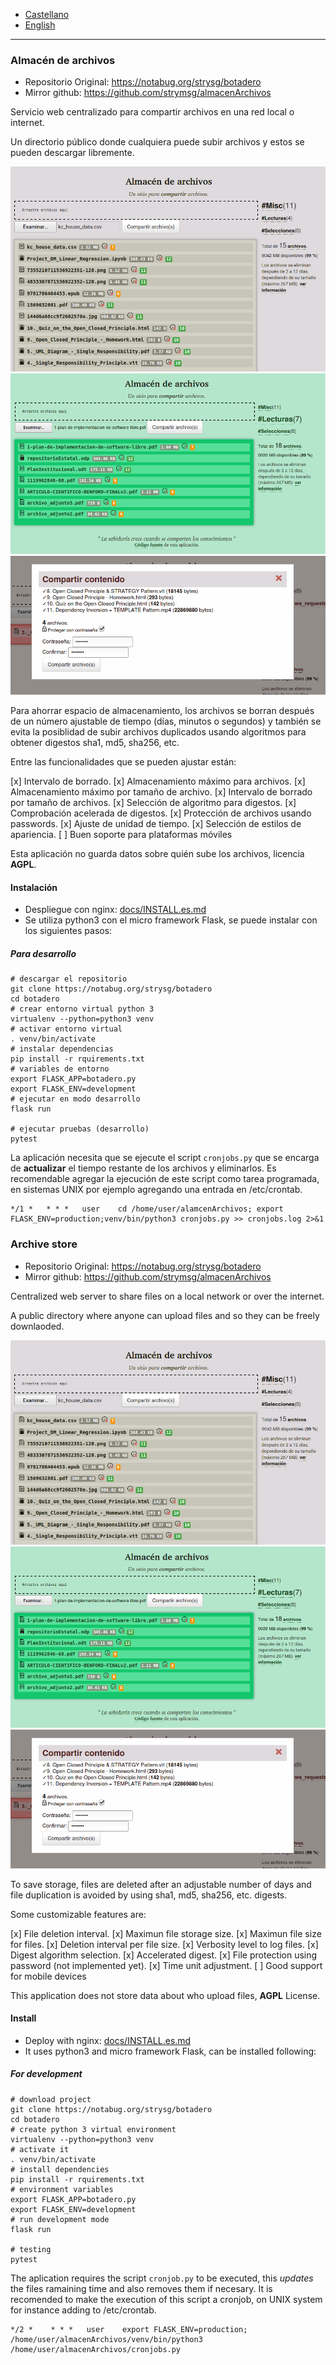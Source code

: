 * [Castellano](#es)
* [English](#en)
----
<h3 id="es">Almacén de archivos</h3>

- Repositorio Original: https://notabug.org/strysg/botadero
- Mirror github: https://github.com/strymsg/almacenArchivos

Servicio web centralizado para compartir archivos en una red local o internet.

Un directorio público donde cualquiera puede subir archivos y estos se pueden descargar libremente.

![front1](botadero/static/botadero_resources/front1.png)
![front2](botadero/static/botadero_resources/front2.png)
![front3](botadero/static/botadero_resources/front3.png)

Para ahorrar espacio de almacenamiento, los archivos se borran después de un número ajustable de tiempo (días, minutos o segundos) y también se evita la posiblidad de subir archivos duplicados usando algoritmos para obtener digestos sha1, md5, sha256, etc. 

Entre las funcionalidades que se pueden ajustar están:

[x] Intervalo de borrado.
[x] Almacenamiento máximo para archivos.
[x] Almacenamiento máximo por tamaño de archivo.
[x] Intervalo de borrado por tamaño de archivos.
[x] Selección de algoritmo para digestos.
[x] Comprobación acelerada de digestos.
[x] Protección de archivos usando passwords.
[x] Ajuste de unidad de tiempo.
[x] Selección de estilos de apariencia.
[ ] Buen soporte para plataformas móviles

Esta aplicación no guarda datos sobre quién sube los archivos, licencia **AGPL**.

#### Instalación ####

- Despliegue con nginx: [docs/INSTALL.es.md](docs/INSTALL.es.md)
- Se utiliza python3 con el micro framework Flask, se puede instalar con los siguientes pasos:

##### Para desarrollo #####

    # descargar el repositorio
    git clone https://notabug.org/strysg/botadero
	cd botadero
	# crear entorno virtual python 3
	virtualenv --python=python3 venv
	# activar entorno virtual
	. venv/bin/activate
	# instalar dependencias
	pip install -r rquirements.txt
	# variables de entorno
	export FLASK_APP=botadero.py
	export FLASK_ENV=development
	# ejecutar en modo desarrollo
	flask run

    # ejecutar pruebas (desarrollo)
	pytest

La aplicación necesita que se ejecute el script `cronjobs.py` que se encarga de **actualizar** el tiempo restante de los archivos y eliminarlos. Es recomendable agregar la ejecución de este script como tarea programada, en sistemas UNIX por ejemplo agregando una entrada en /etc/crontab.

```
*/1 *   * * *   user    cd /home/user/alamcenArchivos; export FLASK_ENV=production;venv/bin/python3 cronjobs.py >> cronjobs.log 2>&1
```
<h3 id="en">Archive store</h3>

- Repositorio Original: https://notabug.org/strysg/botadero
- Mirror github: https://github.com/strymsg/almacenArchivos

Centralized web server to share files on a local network or over the internet. 

A public directory where anyone can upload files and so they can be freely downlaoded.

![front1](botadero/static/botadero_resources/front1.png)
![front2](botadero/static/botadero_resources/front2.png)
![front3](botadero/static/botadero_resources/front3.png)

To save storage, files are deleted after an adjustable number of days and file duplication is avoided by using sha1, md5, sha256, etc. digests.

Some customizable features are:

[x] File deletion interval.
[x] Maximun file storage size.
[x] Maximun file size for files.
[x] Deletion interval per file size.
[x] Verbosity level to log files.
[x] Digest algorithm selection.
[x] Accelerated digest.
[x] File protection using password (not implemented yet).
[x] Time unit adjustment.
[ ] Good support for mobile devices

This application does not store data about who upload files, **AGPL** License.

#### Install ####

- Deploy with nginx: [docs/INSTALL.es.md](docs/INSTALL.es.md)
- It uses python3 and micro framework Flask, can be installed following:
	
##### For development #####

    # download project
    git clone https://notabug.org/strysg/botadero
	cd botadero
	# create python 3 virtual environment
	virtualenv --python=python3 venv
	# activate it
	. venv/bin/activate
	# install dependencies
	pip install -r rquirements.txt
	# environment variables
	export FLASK_APP=botadero.py
	export FLASK_ENV=development
	# run development mode
	flask run

    # testing
    pytest

The aplication requires the script `cronjob.py` to be executed, this *updates* the files ramaining time and also removes them if necesary. It is recomended to make the execution of this script a cronjob, on UNIX system for instance adding to /etc/crontab.

```
*/2 *    * * *   user    export FLASK_ENV=production; /home/user/almacenArchivos/venv/bin/python3 /home/user/almacenArchivos/cronjobs.py
```

